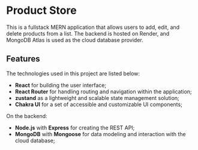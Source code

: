 # Product Store

This is a fullstack MERN application that allows users to add, edit, and delete products from a list. The backend is hosted on Render, and MongoDB Atlas is used as the cloud database provider.

## Features

The technologies used in this project are listed below:

- **React** for building the user interface;
- **React Router** for handling routing and navigation within the application;
- **zustand** as a lightweight and scalable state management solution;
- **Chakra UI** for a set of accessible and customizable UI components;

On the backend:

- **Node.js** with **Express** for creating the REST API;
- **MongoDB** with **Mongoose** for data modeling and interaction with the cloud database;
